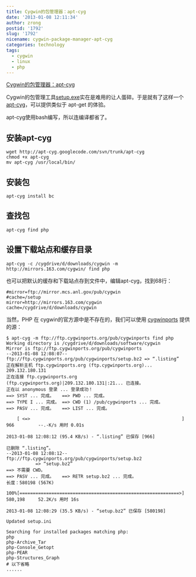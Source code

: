 ```yaml
---
title: Cygwin的包管理器：apt-cyg
date: '2013-01-08 12:11:34'
author: zrong
postid: '1792'
slug: '1792'
nicename: cygwin-package-manager-apt-cyg
categories: technology
tags:
  - cygwin
  - linux
  - php
---
```


[Cygwin的包管理器：apt-cyg](http://blog.zengrong.net/post/1792.html)

Cygwin的包管理工具[setup.exe](http://cygwin.com/setup.exe)实在是难用的让人蛋碎。于是就有了这样一个[apt-cyg](http://jungels.net/projects/apt-cyg/)，可以提供类似于 apt-get 的体验。

apt-cyg使用bash编写，所以连编译都省了。<!--more-->

## 安装apt-cyg

``` shell
wget http://apt-cyg.googlecode.com/svn/trunk/apt-cyg
chmod +x apt-cyg
mv apt-cyg /usr/local/bin/
```

## 安装包

``` shell
apt-cyg install bc
```

## 查找包

``` shell
apt-cyg find php
```

## 设置下载站点和缓存目录

``` shell
apt-cyg -c /cygdrive/d/downloads/cygwin -m http://mirrors.163.com/cygwin/ find php
```

也可以把默认的缓存和下载站点存到文件中，编辑apt-cyg，找到68行：

``` shell
#mirror=ftp://mirror.mcs.anl.gov/pub/cygwin
#cache=/setup
mirror=http://mirrors.163.com/cygwin
cache=/cygdrive/d/downloads/cygwin
```

当然，PHP 在 cygwin的官方源中是不存在的，我们可以使用 [cygwinports][1] 提供的源：

``` shell
$ apt-cyg -m ftp://ftp.cygwinports.org/pub/cygwinports find php
Working directory is /cygdrive/d/downloads/software/cygwin
Mirror is ftp://ftp.cygwinports.org/pub/cygwinports
--2013-01-08 12:08:07--  ftp://ftp.cygwinports.org/pub/cygwinports/setup.bz2 => “.listing”
正在解析主机 ftp.cygwinports.org (ftp.cygwinports.org)... 209.132.180.131
正在连接 ftp.cygwinports.org (ftp.cygwinports.org)|209.132.180.131|:21... 已连接。
正在以 anonymous 登录 ... 登录成功！
==> SYST ... 完成。   ==> PWD ... 完成。
==> TYPE I ... 完成。 ==> CWD (1) /pub/cygwinports ... 完成。
==> PASV ... 完成。   ==> LIST ... 完成。

    [ <=>                                                         ] 966         --.-K/s 用时 0.01s

2013-01-08 12:08:12 (95.4 KB/s) - “.listing” 已保存 [966]

已删除 “.listing”。
--2013-01-08 12:08:12--  ftp://ftp.cygwinports.org/pub/cygwinports/setup.bz2
           => “setup.bz2”
==> 不需要 CWD。
==> PASV ... 完成。   ==> RETR setup.bz2 ... 完成。
长度：580198 (567K)

100%[============================================================>] 580,198     52.2K/s 用时 16s

2013-01-08 12:08:29 (35.5 KB/s) - “setup.bz2” 已保存 [580198]

Updated setup.ini

Searching for installed packages matching php:
php
php-Archive_Tar
php-Console_Getopt
php-PEAR
php-Structures_Graph
# 以下省略
......
```

[1]: http://cygwinports.org/
